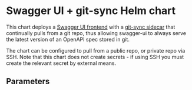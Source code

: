# Swagger UI + git-sync Helm chart

This chart deploys a [Swagger UI frontend](https://hub.docker.com/r/swaggerapi/swagger-ui) with a
[git-sync sidecar](https://github.com/kubernetes/git-sync/) that continually pulls from a git repo, thus allowing
swagger-ui to always serve the latest version of an OpenAPI spec stored in git.

The chart can be configured to pull from a public repo, or private repo via SSH. Note that this chart does not create
secrets - if using SSH you must create the relevant secret by external means.

## Parameters
